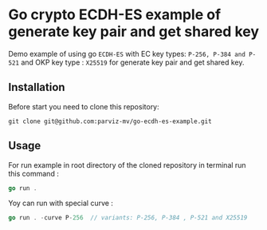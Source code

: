 # Go crypto ECDH-ES example of generate key pair and get shared key
Demo example of using go `ECDH-ES` with EC key types:  `P-256, P-384 and P-521` and OKP key type : `X25519` for generate key pair and get shared key.

## Installation

Before start you need to clone this repository:
```shell
git clone git@github.com:parviz-mv/go-ecdh-es-example.git
```
## Usage

For run example in root directory of the cloned repository in terminal run this command :

```go 
go run .
```
Yoy can run with special curve :

```go 
go run . -curve P-256  // variants: P-256, P-384 , P-521 and X25519
```

